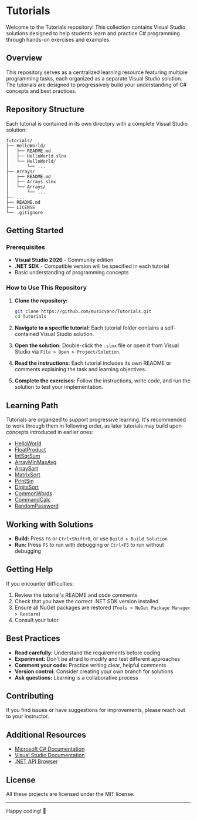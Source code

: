 # Tutorials

Welcome to the Tutorials repository! This collection contains Visual Studio solutions designed to help students learn and practice C# programming through hands-on exercises and examples.

## Overview

This repository serves as a centralized learning resource featuring multiple programming tasks, each organized as a separate Visual Studio solution. The tutorials are designed to progressively build your understanding of C# concepts and best practices.

## Repository Structure

Each tutorial is contained in its own directory with a complete Visual Studio solution:

```
Tutorials/
├── HelloWorld/
│   ├── README.md
│   ├── HelloWorld.slnx
│   └── HelloWorld/
│       └── ...
├── Arrays/
│   ├── README.md
│   ├── Arrays.slnx
│   └── Arrays/
│       └── ...
├── ...
├── README.md
├── LICENSE
└── .gitignore
```

## Getting Started

### Prerequisites

- **Visual Studio 2026** - Community edition
- **.NET SDK** - Compatible version will be specified in each tutorial
- Basic understanding of programming concepts

### How to Use This Repository

1. **Clone the repository:**

   ```bash
   git clone https://github.com/musicvano/Tutorials.git
   cd Tutorials
   ```

2. **Navigate to a specific tutorial:**
   Each tutorial folder contains a self-contained Visual Studio solution.

3. **Open the solution:**
   Double-click the `.slnx` file or open it from Visual Studio via `File > Open > Project/Solution`.

4. **Read the instructions:**
   Each tutorial includes its own README or comments explaining the task and learning objectives.

5. **Complete the exercises:**
   Follow the instructions, write code, and run the solution to test your implementation.

## Learning Path

Tutorials are organized to support progressive learning. It's recommended to work through them in following order, as later tutorials may build upon concepts introduced in earlier ones:

- [HelloWorld](https://github.com/musicvano/Tutorials/tree/main/HelloWorld)
- [FloatProduct](https://github.com/musicvano/Tutorials/tree/main/FloatProduct)
- [IntSqrSum](https://github.com/musicvano/Tutorials/tree/main/IntSqrSum)
- [ArrayMinMaxAvg](https://github.com/musicvano/Tutorials/tree/main/ArrayMinMaxAvg)
- [ArraySort](https://github.com/musicvano/Tutorials/tree/main/ArraySort)
- [MatrixSort](https://github.com/musicvano/Tutorials/tree/main/MatrixSort)
- [PrintSin](https://github.com/musicvano/Tutorials/tree/main/PrintSin)
- [DigitsSort](https://github.com/musicvano/Tutorials/tree/main/DigitsSort)
- [CommonWords](https://github.com/musicvano/Tutorials/tree/main/CommonWords)
- [CommandCalc](https://github.com/musicvano/Tutorials/tree/main/CommandCalc)
- [RandomPassword](https://github.com/musicvano/Tutorials/tree/main/RandomPassword)

## Working with Solutions

- **Build:** Press `F6` or `Ctrl+Shift+B`, or use `Build > Build Solution`
- **Run:** Press `F5` to run with debugging or `Ctrl+F5` to run without debugging

## Getting Help

If you encounter difficulties:

1. Review the tutorial's README and code comments
2. Check that you have the correct .NET SDK version installed
3. Ensure all NuGet packages are restored (`Tools > NuGet Package Manager > Restore`)
4. Consult your tutor

## Best Practices

- **Read carefully:** Understand the requirements before coding
- **Experiment:** Don't be afraid to modify and test different approaches
- **Comment your code:** Practice writing clear, helpful comments
- **Version control:** Consider creating your own branch for solutions
- **Ask questions:** Learning is a collaborative process

## Contributing

If you find issues or have suggestions for improvements, please reach out to your instructor.

## Additional Resources

- [Microsoft C# Documentation](https://learn.microsoft.com/en-us/dotnet/csharp/)
- [Visual Studio Documentation](https://learn.microsoft.com/en-us/visualstudio/)
- [.NET API Browser](https://learn.microsoft.com/en-us/dotnet/api/)

## License

All these projects are licensed under the MIT license.

---

Happy coding! 🚀
